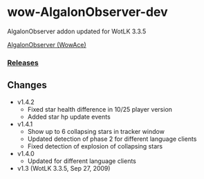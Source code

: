 # wow-AlgalonObserver-dev
AlgalonObserver addon updated for WotLK 3.3.5

[AlgalonObserver (WowAce)](https://web.archive.org/web/20230921093016/https://www.wowace.com/projects/algalonobserver)

### [Releases](https://github.com/telkar-rg/wow-AlgalonObserver-dev/releases)

## Changes
- v1.4.2
  - Fixed star health difference in 10/25 player version
  - Added star hp update events
- v1.4.1
  - Show up to 6 collapsing stars in tracker window
  - Updated detection of phase 2 for different language clients
  - Fixed detection of explosion of collapsing stars
- v1.4.0
  - Updated for different language clients
- v1.3 (WotLK 3.3.5, Sep 27, 2009)
